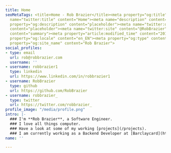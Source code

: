 ```yaml
---
title: Home
seoMetaTags: <title>Home - Rob Brazier</title><meta property="og:title" content="Home"><meta
  name="twitter:title" content="Home"><meta name="description" content="placeholder"><meta
  property="og:description" content="placeholder"><meta name="twitter:description"
  content="placeholder"><meta name="twitter:site" content="@RobBrazier"><meta name="twitter:card"
  content="summary"><meta property="article:modified_time" content="2017-12-31T15:56:04Z"><meta
  property="og:locale" content="en_EN"><meta property="og:type" content="article"><meta
  property="og:site_name" content="Rob Brazier">
social_profiles:
- type: email
  url: rob@robbrazier.com
  username: ''
- username: robbrazier1
  type: linkedin
  url: https://www.linkedin.com/in/robbrazier1
- username: RobBrazier
  type: github
  url: https://github.com/RobBrazier
- username: robbrazier_
  type: twitter
  url: https://twitter.com/robbrazier_
profile_image: "/media/profile.png"
intro: |-
  ### I'm **Rob Brazier**, a Software Engineer.
  ### I love all things computer.
  ### Have a look at some of my working [projects](/projects).
  ### I am currently working as a Backend Developer at [Barclaycard](https://home.barclaycard)
name: ''

---
```

